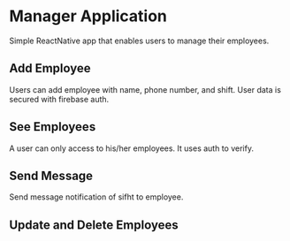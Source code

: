 # Manager Application
Simple ReactNative app that enables users to manage their employees.

## Add Employee
Users can add employee with name, phone number, and shift. User data is secured with firebase auth.

## See Employees
A user can only access to his/her employees. It uses auth to verify.

## Send Message
Send message notification of sifht to employee.

## Update and Delete Employees

